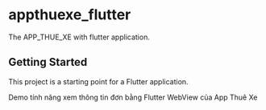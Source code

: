 # appthuexe_flutter

The APP_THUE_XE with flutter application.

## Getting Started

This project is a starting point for a Flutter application.

Demo tính năng xem thông tin đơn bằng Flutter WebView của App Thuê Xe